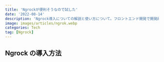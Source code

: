 ```yaml
---
title: 'Ngrockが便利そうなので試した'
date: '2022-08-14'
description: 'Ngrock導入についての解説と使い方について。フロントエンド開発で開発段階で第三者へ共有する時や、素早くデプロイ無しで実機確認したい時に活躍しそう。'
image: images/articles/ngrok.webp
categories: Tech
tag: [Ngrock]
---
```


## Ngrock の導入方法
